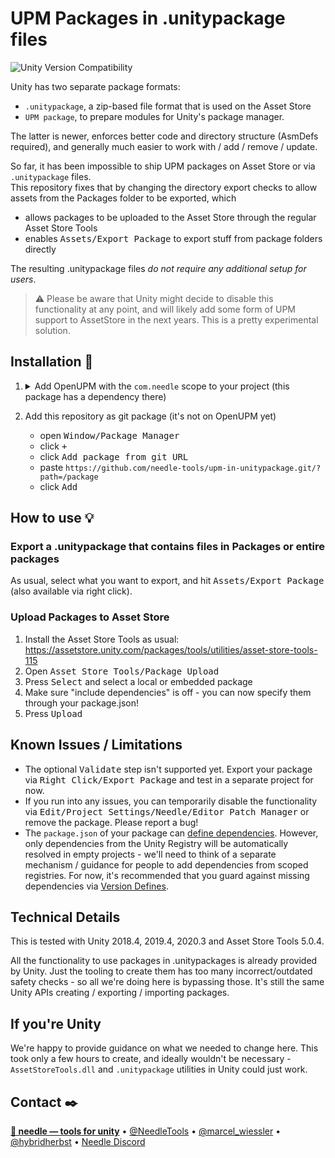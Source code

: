# UPM Packages in .unitypackage files

![Unity Version Compatibility](https://img.shields.io/badge/Unity-2018.4%20%E2%80%94%202020.3-brightgreen)

Unity has two separate package formats:
- `.unitypackage`, a zip-based file format that is used on the Asset Store
- `UPM package`, to prepare modules for Unity's package manager.
  
The latter is newer, enforces better code and directory structure (AsmDefs required), and generally much easier to work with / add / remove / update.

So far, it has been impossible to ship UPM packages on Asset Store or via `.unitypackage` files.  
This repository fixes that by changing the directory export checks to allow assets from the Packages folder to be exported, which 
- allows packages to be uploaded to the Asset Store through the regular Asset Store Tools
- enables <kbd>Assets/Export Package</kbd> to export stuff from package folders directly

The resulting .unitypackage files _do not require any additional setup for users_.

> :warning: Please be aware that Unity might decide to disable this functionality at any point, and will likely add some form of UPM support to AssetStore in the next years. This is a pretty experimental solution.

## Installation 💾
1. 
    <details>
    <summary>Add OpenUPM with the <code>com.needle</code> scope to your project (this package has a dependency there)</summary>

    - open <kbd>Edit/Project Settings/Package Manager</kbd>
    - add a new Scoped Registry:
    ```
    Name: OpenUPM
    URL:  https://package.openupm.com/
    Scope(s): com.needle
    ```
    - click <kbd>Save</kbd>
    </details>
2. Add this repository as git package (it's not on OpenUPM yet)
   - open <kbd>Window/Package Manager</kbd>
   - click <kbd>+</kbd>
   - click <kbd>Add package from git URL</kbd>
   - paste `https://github.com/needle-tools/upm-in-unitypackage.git/?path=/package`
   - click <kbd>Add</kbd>

## How to use 💡

### Export a .unitypackage that contains files in Packages or entire packages
As usual, select what you want to export, and hit <kbd>Assets/Export Package</kbd> (also available via right click).  

### Upload Packages to Asset Store
1. Install the Asset Store Tools as usual: https://assetstore.unity.com/packages/tools/utilities/asset-store-tools-115
1. Open <kbd>Asset Store Tools/Package Upload</kbd>
1. Press <kbd>Select</kbd> and select a local or embedded package
2. Make sure "include dependencies" is off - you can now specify them through your package.json!
3. Press <kbd>Upload</kbd>

## Known Issues / Limitations
- The optional <kbd>Validate</kbd> step isn't supported yet. Export your package via <kbd>Right Click/Export Package</kbd> and test in a separate project for now.
- If you run into any issues, you can temporarily disable the functionality via <kbd>Edit/Project Settings/Needle/Editor Patch Manager</kbd> or remove the package. Please report a bug!
- The `package.json` of your package can [define dependencies](https://docs.unity3d.com/Manual/upm-manifestPrj.html). However, only dependencies from the Unity Registry will be automatically resolved in empty projects - we'll need to think of a separate mechanism / guidance for people to add dependencies from scoped registries. For now, it's recommended that you guard against missing dependencies via [Version Defines](https://docs.unity3d.com/Manual/ScriptCompilationAssemblyDefinitionFiles.html#define-symbols).

## Technical Details  

This is tested with Unity 2018.4, 2019.4, 2020.3 and Asset Store Tools 5.0.4.

All the functionality to use packages in .unitypackages is already provided by Unity. Just the tooling to create them has too many incorrect/outdated safety checks - so all we're doing here is bypassing those. It's still the same Unity APIs creating / exporting / importing packages.

## If you're Unity

We're happy to provide guidance on what we needed to change here. This took only a few hours to create, and ideally wouldn't be necessary - `AssetStoreTools.dll` and `.unitypackage` utilities in Unity could just work.

## Contact ✒️
<b>[🌵 needle — tools for unity](https://needle.tools)</b> • 
[@NeedleTools](https://twitter.com/NeedleTools) • 
[@marcel_wiessler](https://twitter.com/marcel_wiessler) • 
[@hybridherbst](https://twitter.com/hybridherbst) • 
[Needle Discord](https://discord.gg/CFZDp4b)